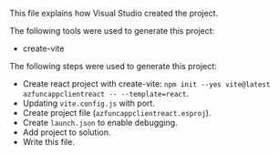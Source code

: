 This file explains how Visual Studio created the project.

The following tools were used to generate this project:
- create-vite

The following steps were used to generate this project:
- Create react project with create-vite: `npm init --yes vite@latest azfuncappclientreact -- --template=react`.
- Updating `vite.config.js` with port.
- Create project file (`azfuncappclientreact.esproj`).
- Create `launch.json` to enable debugging.
- Add project to solution.
- Write this file.
